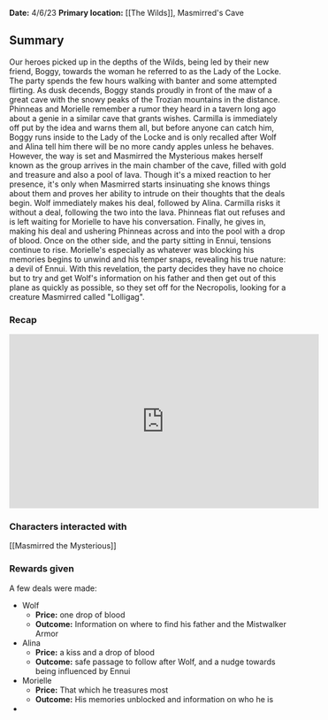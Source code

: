 **Date:** 4/6/23
**Primary location:** [[The Wilds]], Masmirred's Cave

## Summary

Our heroes picked up in the depths of the Wilds, being led by their new friend, Boggy, towards the woman he referred to as the Lady of the Locke. The party spends the few hours walking with banter and some attempted flirting. As dusk decends, Boggy stands proudly in front of the maw of a great cave with the snowy peaks of the Trozian mountains in the distance. Phinneas and Morielle remember a rumor they heard in a tavern long ago about a genie in a similar cave that grants wishes. Carmilla is immediately off put by the idea and warns them all, but before anyone can catch him, Boggy runs inside to the Lady of the Locke and is only recalled after Wolf and Alina tell him there will be no more candy apples unless he behaves. However, the way is set and Masmirred the Mysterious makes herself known as the group arrives in the main chamber of the cave, filled with gold and treasure and also a pool of lava. Though it's a mixed reaction to her presence, it's only when Masmirred starts insinuating she knows things about them and proves her ability to intrude on their thoughts that the deals begin. Wolf immediately makes his deal, followed by Alina. Carmilla risks it without a deal, following the two into the lava. Phinneas flat out refuses and is left waiting for Morielle to have his conversation. Finally, he gives in, making his deal and ushering Phinneas across and into the pool with a drop of blood. Once on the other side, and the party sitting in Ennui, tensions continue to rise. Morielle's especially as whatever was blocking his memories begins to unwind and his temper snaps, revealing his true nature: a devil of Ennui. With this revelation, the party decides they have no choice but to try and get Wolf's information on his father and then get out of this plane as quickly as possible, so they set off for the Necropolis, looking for a creature Masmirred called "Lolligag".

### Recap

<iframe width="560" height="315" src="https://www.youtube.com/embed/RLLk4qcAtpw" title="YouTube video player" frameborder="0" allow="accelerometer; autoplay; clipboard-write; encrypted-media; gyroscope; picture-in-picture; web-share" allowfullscreen></iframe>

### Characters interacted with

[[Masmirred the Mysterious]]

### Rewards given

A few deals were made:
- Wolf
	- **Price:** one drop of blood
	- **Outcome:** Information on where to find his father and the Mistwalker Armor
- Alina
	- **Price:** a kiss and a drop of blood
	- **Outcome:** safe passage to follow after Wolf, and a nudge towards being influenced by Ennui
- Morielle
	- **Price:** That which he treasures most
	- **Outcome:** His memories unblocked and information on who he is
- 